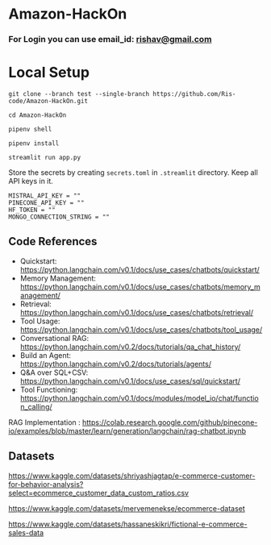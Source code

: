 # Amazon-HackOn

### For Login you can use email_id: rishav@gmail.com

# Local Setup
```{bash}
git clone --branch test --single-branch https://github.com/Ris-code/Amazon-HackOn.git 
```
```{bash}
cd Amazon-HackOn 
```
```{bash}
pipenv shell 
```
```{bash}
pipenv install 
```
```{bash}
streamlit run app.py 
```

Store the secrets by creating ```secrets.toml``` in ```.streamlit``` directory. Keep all API keys in it.

```{bash}
MISTRAL_API_KEY = ""
PINECONE_API_KEY = ""
HF_TOKEN = ""
MONGO_CONNECTION_STRING = ""
```

## Code References

- Quickstart: https://python.langchain.com/v0.1/docs/use_cases/chatbots/quickstart/
- Memory Management: https://python.langchain.com/v0.1/docs/use_cases/chatbots/memory_management/
- Retrieval: https://python.langchain.com/v0.1/docs/use_cases/chatbots/retrieval/
- Tool Usage: https://python.langchain.com/v0.1/docs/use_cases/chatbots/tool_usage/
- Conversational RAG: https://python.langchain.com/v0.2/docs/tutorials/qa_chat_history/
- Build an Agent: https://python.langchain.com/v0.2/docs/tutorials/agents/
- Q&A over SQL+CSV: https://python.langchain.com/v0.1/docs/use_cases/sql/quickstart/
- Tool Functioning: https://python.langchain.com/v0.1/docs/modules/model_io/chat/function_calling/

RAG Implementation : https://colab.research.google.com/github/pinecone-io/examples/blob/master/learn/generation/langchain/rag-chatbot.ipynb

## Datasets
https://www.kaggle.com/datasets/shriyashjagtap/e-commerce-customer-for-behavior-analysis?select=ecommerce_customer_data_custom_ratios.csv

https://www.kaggle.com/datasets/mervemenekse/ecommerce-dataset

https://www.kaggle.com/datasets/hassaneskikri/fictional-e-commerce-sales-data
